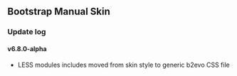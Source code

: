 ## Bootstrap Manual Skin

### Update log

#### v6.8.0-alpha
- LESS modules includes moved from skin style to generic b2evo CSS file